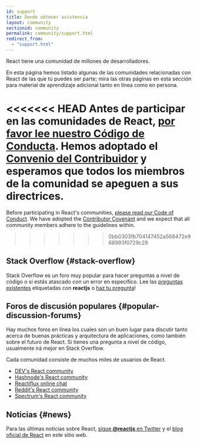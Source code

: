 ```yaml
---
id: support
title: Donde obtener asistencia
layout: community
sectionid: community
permalink: community/support.html
redirect_from:
  - "support.html"
---
```


React tiene una comunidad de millones de desarrolladores.

En esta página hemos listado algunas de las comunidades relacionadas con React de las que tú puedes ser parte; mira las otras páginas en esta sección para material de aprendizaje adicional tanto en línea como en persona.

<<<<<<< HEAD
Antes de participar en las comunidades de React, [por favor lee nuestro Código de Conducta](https://github.com/facebook/react/blob/master/CODE_OF_CONDUCT.md). Hemos adoptado el [Convenio del Contribuidor](https://www.contributor-covenant.org/) y esperamos que todos los miembros de la comunidad se apeguen a sus directrices.
=======
Before participating in React's communities, [please read our Code of Conduct](https://github.com/facebook/react/blob/main/CODE_OF_CONDUCT.md). We have adopted the [Contributor Covenant](https://www.contributor-covenant.org/) and we expect that all community members adhere to the guidelines within.
>>>>>>> 0bb0303fb704147452a568472e968993f0729c28

## Stack Overflow {#stack-overflow}

Stack Overflow es un foro muy popular para hacer preguntas a nivel de código o si estás atascado con un error en específico. Lee las [preguntas existentes](https://stackoverflow.com/questions/tagged/reactjs) etiquetadas con **reactjs** o [haz tu pregunta](https://stackoverflow.com/questions/ask?tags=reactjs)!


## Foros de discusión populares {#popular-discussion-forums}

Hay muchos foros en línea los cuales son un buen lugar para discutir tanto acerca de buenas prácticas y arquitectura de aplicaciones, como también sobre el futuro de React. Si tienes una pregunta a nivel de código, usualmente irá mejor en Stack Overflow.

Cada comunidad consiste de muchos miles de usuarios de React.

* [DEV's React community](https://dev.to/t/react)
* [Hashnode's React community](https://hashnode.com/n/reactjs)
* [Reactiflux online chat](https://discord.gg/reactiflux)
* [Reddit's React community](https://www.reddit.com/r/reactjs/)
* [Spectrum's React community](https://spectrum.chat/react)

## Noticias {#news}

Para las últimas noticias sobre React, [sigue **@reactjs** en Twitter](https://twitter.com/reactjs) y el [blog oficial de React](/blog/) en este sitio web.

